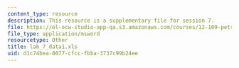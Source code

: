 ```yaml
---
content_type: resource
description: This resource is a supplementary file for session 7.
file: https://ol-ocw-studio-app-qa.s3.amazonaws.com/courses/12-109-petrology-fall-2005/d1c74bea0077cfccfbba3737c99b24ee_lab_7_data1.xls
file_type: application/msword
resourcetype: Other
title: lab_7_data1.xls
uid: d1c74bea-0077-cfcc-fbba-3737c99b24ee
---
```

